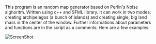 This program is an random map generator
based on Perlin's Noise alghoritm.
Written using c++ and SFML library.
It can work in two modes: creating archipelagos
(a bunch of islands) and creating single, big
land mass in the center of the window.
Further informations about parameters and
functions are in the script as a comments.
Here are a few examples:

![ScreenShot](/Examples/archipelagos1.PNG)

